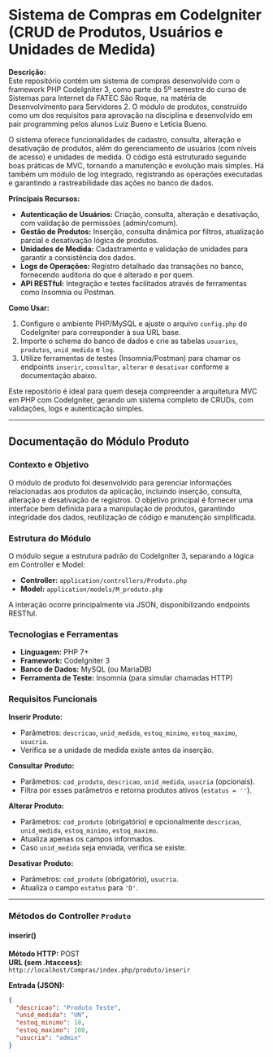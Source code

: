 # Sistema de Compras em CodeIgniter (CRUD de Produtos, Usuários e Unidades de Medida)

**Descrição:**  
Este repositório contém um sistema de compras desenvolvido com o framework PHP CodeIgniter 3, como parte do 5º semestre do curso de Sistemas para Internet da FATEC São Roque, na matéria de Desenvolvimento para Servidores 2. O módulo de produtos, construído como um dos requisitos para aprovação na disciplina e desenvolvido em pair programming pelos alunos Luiz Bueno e Letícia Bueno.

O sistema oferece funcionalidades de cadastro, consulta, alteração e desativação de produtos, além do gerenciamento de usuários (com níveis de acesso) e unidades de medida. O código está estruturado seguindo boas práticas de MVC, tornando a manutenção e evolução mais simples. Há também um módulo de log integrado, registrando as operações executadas e garantindo a rastreabilidade das ações no banco de dados.

**Principais Recursos:**
- **Autenticação de Usuários:** Criação, consulta, alteração e desativação, com validação de permissões (admin/comum).  
- **Gestão de Produtos:** Inserção, consulta dinâmica por filtros, atualização parcial e desativação lógica de produtos.  
- **Unidades de Medida:** Cadastramento e validação de unidades para garantir a consistência dos dados.  
- **Logs de Operações:** Registro detalhado das transações no banco, fornecendo auditoria do que é alterado e por quem.  
- **API RESTful:** Integração e testes facilitados através de ferramentas como Insomnia ou Postman.

**Como Usar:**
1. Configure o ambiente PHP/MySQL e ajuste o arquivo `config.php` do CodeIgniter para corresponder à sua URL base.  
2. Importe o schema do banco de dados e crie as tabelas `usuarios`, `produtos`, `unid_medida` e `log`.  
3. Utilize ferramentas de testes (Insomnia/Postman) para chamar os endpoints `inserir`, `consultar`, `alterar` e `desativar` conforme a documentação abaixo.

Este repositório é ideal para quem deseja compreender a arquitetura MVC em PHP com CodeIgniter, gerando um sistema completo de CRUDs, com validações, logs e autenticação simples.

---

## Documentação do Módulo Produto

### Contexto e Objetivo
O módulo de produto foi desenvolvido para gerenciar informações relacionadas aos produtos da aplicação, incluindo inserção, consulta, alteração e desativação de registros. O objetivo principal é fornecer uma interface bem definida para a manipulação de produtos, garantindo integridade dos dados, reutilização de código e manutenção simplificada.

### Estrutura do Módulo
O módulo segue a estrutura padrão do CodeIgniter 3, separando a lógica em Controller e Model:

- **Controller:** `application/controllers/Produto.php`  
- **Model:** `application/models/M_produto.php`

A interação ocorre principalmente via JSON, disponibilizando endpoints RESTful.

### Tecnologias e Ferramentas
- **Linguagem:** PHP 7+  
- **Framework:** CodeIgniter 3  
- **Banco de Dados:** MySQL (ou MariaDB)  
- **Ferramenta de Teste:** Insomnia (para simular chamadas HTTP)

### Requisitos Funcionais

**Inserir Produto:**  
- Parâmetros: `descricao`, `unid_medida`, `estoq_minimo`, `estoq_maximo`, `usucria`.  
- Verifica se a unidade de medida existe antes da inserção.

**Consultar Produto:**  
- Parâmetros: `cod_produto`, `descricao`, `unid_medida`, `usucria` (opcionais).  
- Filtra por esses parâmetros e retorna produtos ativos (`estatus = ''`).

**Alterar Produto:**  
- Parâmetros: `cod_produto` (obrigatório) e opcionalmente `descricao`, `unid_medida`, `estoq_minimo`, `estoq_maximo`.  
- Atualiza apenas os campos informados.  
- Caso `unid_medida` seja enviada, verifica se existe.

**Desativar Produto:**  
- Parâmetros: `cod_produto` (obrigatório), `usucria`.  
- Atualiza o campo `estatus` para `'D'`.

---

### Métodos do Controller `Produto`

#### inserir()
**Método HTTP:** POST  
**URL (sem .htaccess):** `http://localhost/Compras/index.php/produto/inserir`

**Entrada (JSON):**
```json
{
  "descricao": "Produto Teste",
  "unid_medida": "UN",
  "estoq_minimo": 10,
  "estoq_maximo": 100,
  "usucria": "admin"
}

